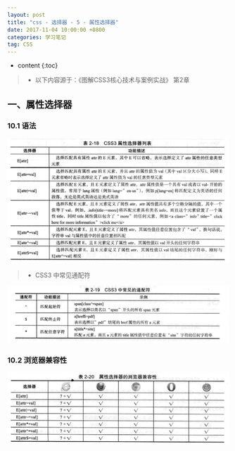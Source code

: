 ```yaml
---
layout: post
title: "css - 选择器 - 5 - 属性选择器"
date: 2017-11-04 10:00:00 +0800 
categories: 学习笔记
tag: CSS
---
```

* content
{:toc}

> * 以下内容源于：《图解CSS3核心技术与案例实战》 第2章

<!-- more -->

## 一、属性选择器

### 10.1 语法

![selector](/styles/images/css/selector/selector-17.png)

> * CSS3 中常见通配符

![selector](/styles/images/css/selector/selector-18.png)

### 10.2 浏览器兼容性

![selector](/styles/images/css/selector/selector-19.png)